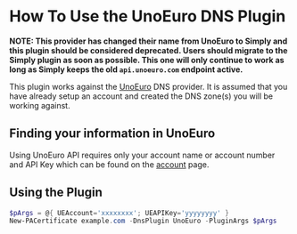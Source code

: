 # How To Use the UnoEuro DNS Plugin

**NOTE: This provider has changed their name from UnoEuro to Simply and this plugin should be considered deprecated. Users should migrate to the Simply plugin as soon as possible. This one will only continue to work as long as Simply keeps the old `api.unoeuro.com` endpoint active.**

This plugin works against the [UnoEuro](https://www.unoeuro.com/) DNS provider. It is assumed that you have already setup an account and created the DNS zone(s) you will be working against.

## Finding your information in UnoEuro

Using UnoEuro API requires only your account name or account number and API Key which can be found on the [account](https://www.unoeuro.com/en/controlpanel/account/) page.


## Using the Plugin

```powershell
$pArgs = @{ UEAccount='xxxxxxxx'; UEAPIKey='yyyyyyyy' }
New-PACertificate example.com -DnsPlugin UnoEuro -PluginArgs $pArgs
```
